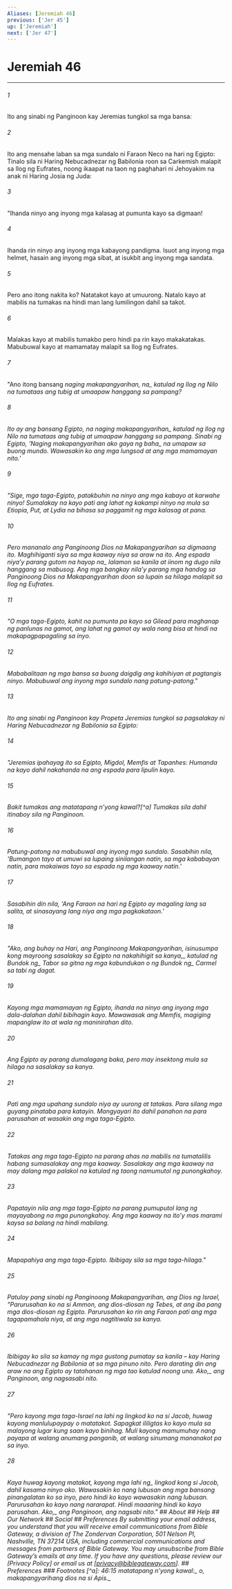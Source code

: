 ```yaml
---
Aliases: [Jeremiah 46]
previous: ['Jer 45']
up: ['Jeremiah']
next: ['Jer 47']
---
```

# Jeremiah 46

***






















###### 1 










Ito ang sinabi ng Panginoon kay Jeremias tungkol sa mga bansa: 





















###### 2 










Ito ang mensahe laban sa mga sundalo ni Faraon Neco na hari ng Egipto: Tinalo sila ni Haring Nebucadnezar ng Babilonia roon sa Carkemish malapit sa Ilog ng Eufrates, noong ikaapat na taon ng paghahari ni Jehoyakim na anak ni Haring Josia ng Juda: 





















###### 3 










"Ihanda ninyo ang inyong mga kalasag at pumunta kayo sa digmaan! 





















###### 4 










Ihanda rin ninyo ang inyong mga kabayong pandigma. Isuot ang inyong mga helmet, hasain ang inyong mga sibat, at isukbit ang inyong mga sandata. 





















###### 5 










Pero ano itong nakita ko? Natatakot kayo at umuurong. Natalo kayo at mabilis na tumakas na hindi man lang lumilingon dahil sa takot. 





















###### 6 










Malakas kayo at mabilis tumakbo pero hindi pa rin kayo makakatakas. Mabubuwal kayo at mamamatay malapit sa Ilog ng Eufrates. 





















###### 7 










"Ano itong bansang <i class="trans-change">naging makapangyarihan, na_ katulad ng Ilog ng Nilo na tumataas ang tubig at umaapaw hanggang sa pampang? 





















###### 8 










Ito ay ang bansang Egipto, <i class="trans-change">na naging makapangyarihan_ katulad ng Ilog ng Nilo na tumataas ang tubig at umaapaw hanggang sa pampang. Sinabi ng Egipto, 'Naging makapangyarihan ako <i class="trans-change">gaya ng baha_ na umapaw sa buong mundo. Wawasakin ko ang mga lungsod at ang mga mamamayan nito.' 





















###### 9 










"Sige, mga taga-Egipto, patakbuhin na ninyo ang mga kabayo at karwahe ninyo! Sumalakay na kayo pati ang lahat ng kakampi ninyo na mula sa Etiopia, Put, at Lydia na bihasa sa paggamit ng mga kalasag at pana. 





















###### 10 










Pero mananalo ang Panginoong Dios na Makapangyarihan sa digmaang ito. Maghihiganti siya sa mga kaaway niya sa araw na ito. Ang espada niyaʼy parang <i class="trans-change">gutom na hayop na_ lalamon sa kanila at iinom ng dugo nila hanggang sa mabusog. Ang mga bangkay nilaʼy parang mga handog sa Panginoong Dios na Makapangyarihan doon sa lupain sa hilaga malapit sa Ilog ng Eufrates. 





















###### 11 










"O mga taga-Egipto, kahit na pumunta pa kayo sa Gilead para maghanap ng panlunas na gamot, ang lahat ng gamot ay wala nang bisa at hindi na makapagpapagaling sa inyo. 





















###### 12 










Mababalitaan ng mga bansa sa buong daigdig ang kahihiyan at pagtangis ninyo. Mabubuwal ang inyong mga sundalo nang patung-patong." 





















###### 13 










Ito ang sinabi ng Panginoon kay Propeta Jeremias tungkol sa pagsalakay ni Haring Nebucadnezar ng Babilonia sa Egipto: 





















###### 14 










"Jeremias ipahayag ito sa Egipto, Migdol, Memfis at Tapanhes: Humanda na kayo dahil nakahanda na ang espada para lipulin kayo. 





















###### 15 










Bakit tumakas ang matatapang nʼyong kawal?[^a] Tumakas sila dahil itinaboy sila ng Panginoon. 





















###### 16 










Patung-patong na mabubuwal ang inyong mga sundalo. Sasabihin nila, 'Bumangon tayo at umuwi sa lupaing sinilangan natin, sa mga kababayan natin, para makaiwas tayo sa espada ng mga kaaway natin.' 





















###### 17 










Sasabihin din nila, 'Ang Faraon na hari ng Egipto ay magaling lang sa salita, at sinasayang lang niya ang mga pagkakataon.' 





















###### 18 










"Ako, ang buhay na Hari, ang Panginoong Makapangyarihan, isinusumpa kong mayroong sasalakay <i class="trans-change">sa Egipto na nakahihigit sa kanya,_ katulad ng <i class="trans-change">Bundok ng_ Tabor sa gitna ng mga kabundukan o ng <i class="trans-change">Bundok ng_ Carmel sa tabi ng dagat. 





















###### 19 










Kayong mga mamamayan ng Egipto, ihanda na ninyo ang inyong mga dala-dalahan dahil bibihagin kayo. Mawawasak ang Memfis, magiging mapanglaw ito at wala ng maninirahan dito. 





















###### 20 










Ang Egipto ay parang dumalagang baka, pero may insektong mula sa hilaga na sasalakay sa kanya. 





















###### 21 










Pati ang mga upahang sundalo niya ay uurong at tatakas. Para silang mga guyang pinataba para katayin. Mangyayari ito dahil panahon na para parusahan at wasakin ang mga taga-Egipto. 





















###### 22 










Tatakas ang mga taga-Egipto na parang ahas na mabilis na tumatalilis habang sumasalakay ang mga kaaway. Sasalakay ang mga kaaway na may dalang mga palakol na katulad ng taong namumutol ng punongkahoy. 





















###### 23 










Papatayin nila ang mga taga-Egipto na parang pumuputol lang ng mayayabong na mga punongkahoy. Ang mga kaaway na itoʼy mas marami kaysa sa balang na hindi mabilang. 





















###### 24 










Mapapahiya ang mga taga-Egipto. Ibibigay sila sa mga taga-hilaga." 





















###### 25 










Patuloy pang sinabi ng Panginoong Makapangyarihan, ang Dios ng Israel, "Parurusahan ko na si Ammon, ang dios-diosan ng Tebes, at ang iba pang mga dios-diosan ng Egipto. Parurusahan ko rin ang Faraon pati ang mga tagapamahala niya, at ang mga nagtitiwala sa kanya. 





















###### 26 










Ibibigay ko sila sa kamay ng mga gustong pumatay sa kanila – kay Haring Nebucadnezar ng Babilonia at sa mga pinuno nito. Pero darating din ang araw na ang Egipto ay tatahanan ng mga tao katulad noong una. <i class="trans-change">Ako,_ ang Panginoon, ang nagsasabi nito. 





















###### 27 










"Pero kayong mga taga-Israel na lahi ng lingkod ko na si Jacob, huwag kayong manlulupaypay o matatakot. Sapagkat ililigtas ko kayo mula sa malayong lugar kung saan kayo binihag. Muli kayong mamumuhay nang payapa at walang anumang panganib, at walang sinumang mananakot pa sa inyo. 





















###### 28 










Kaya huwag kayong matakot, <i class="trans-change">kayong mga lahi ng_ lingkod kong si Jacob, dahil kasama ninyo ako. Wawasakin ko nang lubusan ang mga bansang pinangalatan ko sa inyo, pero hindi ko kayo wawasakin nang lubusan. Parurusahan ko kayo nang nararapat. Hindi maaaring hindi ko kayo parusahan. <i class="trans-change">Ako,_ ang Panginoon, ang nagsabi nito." ## About ## Help ## Our Network ## Social ## Preferences By submitting your email address, you understand that you will receive email communications from Bible Gateway, a division of The Zondervan Corporation, 501 Nelson Pl, Nashville, TN 37214 USA, including commercial communications and messages from partners of Bible Gateway. You may unsubscribe from Bible Gateway&rsquo;s emails at any time. If you have any questions, please review our [Privacy Policy] or email us at [privacy@biblegateway.com]. ## Preferences ### Footnotes [^a]: 46:15 _matatapang nʼyong kawal_<i class="alternate">:_ o, <i class="alternate">makapangyarihang dios na si Apis._
